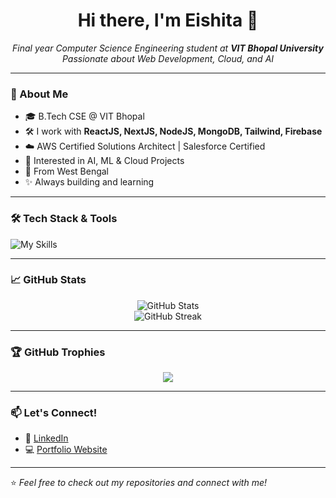 <h1 align="center">Hi there, I'm Eishita 👋</h1>
<p align="center">
  <em>Final year Computer Science Engineering student at <strong>VIT Bhopal University</strong></em><br>
  <em>Passionate about Web Development, Cloud, and AI</em>
</p>

---

### 🚀 About Me

- 🎓 B.Tech CSE @ VIT Bhopal  
- 🛠️ I work with **ReactJS, NextJS, NodeJS, MongoDB, Tailwind, Firebase**  
- ☁️ AWS Certified Solutions Architect | Salesforce Certified  
- 🤖 Interested in AI, ML & Cloud Projects  
- 📍 From West Bengal  
- ✨ Always building and learning  

---

### 🛠️ Tech Stack & Tools

![My Skills](https://skillicons.dev/icons?i=js,html,css,react,nextjs,nodejs,express,mongodb,tailwind,python,java,aws,git,github,figma,vscode,prisma)

---

### 📈 GitHub Stats

<p align="center">
  <img src="https://github-readme-stats.vercel.app/api?username=EishitaParik&show_icons=true&theme=radical" alt="GitHub Stats" />
  <br>
  <img src="https://github-readme-streak-stats.herokuapp.com/?user=EishitaParik&theme=radical" alt="GitHub Streak" />
</p>

---

### 🏆 GitHub Trophies

<p align="center">
  <img src="https://github-profile-trophy.vercel.app/?username=EishitaParik&theme=radical&margin-w=15&margin-h=15" />
</p>

---

### 📫 Let's Connect!

- 🔗 [LinkedIn](https://www.linkedin.com/in/eishita-parik-298040239)  
- 💻 [Portfolio Website](https://coincapita.vercel.app/)  

---

⭐️ *Feel free to check out my repositories and connect with me!*

